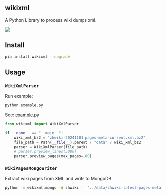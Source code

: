 ## wikixml
A Python Library to process wiki dumps xml.

![](https://img.shields.io/pypi/v/wikixml?label=wikixml&color=blue&cacheSeconds=60)

## Install

```sh
pip install wikixml --upgrade
```

## Usage

### `WikiXmlParser`

Run example:

```sh
python example.py
```

See: [example.py](https://github.com/Hansimov/wikixml/blob/main/example.py)

```python
from wikixml import WikiXmlParser

if __name__ == "__main__":
    wiki_xml_bz2 = "zhwiki-20241101-pages-meta-current.xml.bz2"
    file_path = Path(__file__).parent / "data" / wiki_xml_bz2
    parser = WikiXmlParser(file_path)
    # parser.preview_lines(5000)
    parser.preview_pages(max_pages=100)
```

### `WikiPagesMongoWriter`

Extract wiki pages from XML and write to MongoDB

```sh
python -m wikixml.mongo -d zhwiki -f "../data/zhwiki-latest-pages-meta-current.xml.bz2"
```